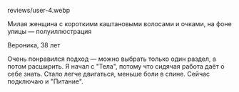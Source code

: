 reviews/user-4.webp

Милая женщина с короткими каштановыми волосами и очками, на фоне улицы — полуиллюстрация  

Вероника, 38 лет

Очень понравился подход — можно выбрать только один раздел, а потом расширить. Я начал с "Тела", потому что сидячая работа даёт о себе знать. Стало легче двигаться, меньше боли в спине. Сейчас подключаю и "Питание".  
